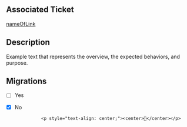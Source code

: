 ## Associated Ticket
[nameOfLink](url)

## Description 
Example text that represents the overview, the expected behaviors, and purpose.

## Migrations
- [ ] Yes
- [x] No

                <p style="text-align: center;"><center>🥔</center></p>
